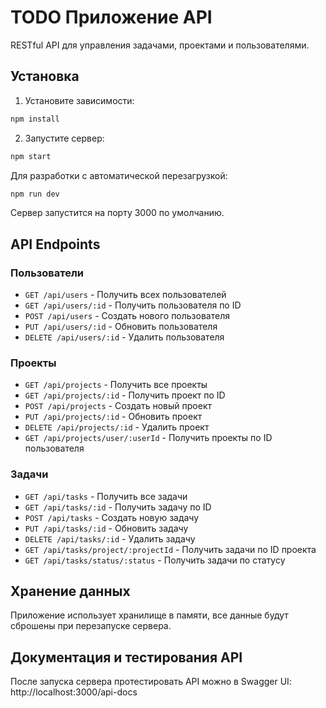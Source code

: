# TODO Приложение API

RESTful API для управления задачами, проектами и пользователями.

## Установка

1. Установите зависимости:
```bash
npm install
```

2. Запустите сервер:
```bash
npm start
```

Для разработки с автоматической перезагрузкой:
```bash
npm run dev
```

Сервер запустится на порту 3000 по умолчанию.

## API Endpoints

### Пользователи
- `GET /api/users` - Получить всех пользователей
- `GET /api/users/:id` - Получить пользователя по ID
- `POST /api/users` - Создать нового пользователя
- `PUT /api/users/:id` - Обновить пользователя
- `DELETE /api/users/:id` - Удалить пользователя

### Проекты
- `GET /api/projects` - Получить все проекты
- `GET /api/projects/:id` - Получить проект по ID
- `POST /api/projects` - Создать новый проект
- `PUT /api/projects/:id` - Обновить проект
- `DELETE /api/projects/:id` - Удалить проект
- `GET /api/projects/user/:userId` - Получить проекты по ID пользователя

### Задачи
- `GET /api/tasks` - Получить все задачи
- `GET /api/tasks/:id` - Получить задачу по ID
- `POST /api/tasks` - Создать новую задачу
- `PUT /api/tasks/:id` - Обновить задачу
- `DELETE /api/tasks/:id` - Удалить задачу
- `GET /api/tasks/project/:projectId` - Получить задачи по ID проекта
- `GET /api/tasks/status/:status` - Получить задачи по статусу

## Хранение данных

Приложение использует хранилище в памяти, все данные будут сброшены при перезапуске сервера.

## Документация и тестирования API

После запуска сервера протестировать API можно в Swagger UI: http://localhost:3000/api-docs